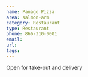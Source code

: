 ```yaml
---
name: Panago Pizza
area: salmon-arm
category: Restaurant
type: Restaurant
phone: 866-310-0001
email: 
url: 
tags:
---
```


Open for take-out and delivery